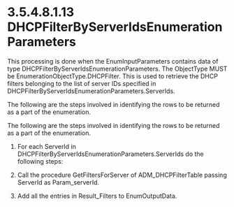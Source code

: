 <html dir="LTR" xmlns:mshelp="http://msdn.microsoft.com/mshelp" xmlns:ddue="http://ddue.schemas.microsoft.com/authoring/2003/5" xmlns:xlink="http://www.w3.org/1999/xlink" xmlns:tool="http://www.microsoft.com/tooltip">
 <body>
 <div id="header">
 <h1 class="heading">3.5.4.8.1.13 DHCPFilterByServerIdsEnumerationParameters</h1>
 </div>
 <div id="mainSection">
 <div id="mainBody">
 <div id="allHistory" class="saveHistory"></div>
 <div id="sectionSection0" class="section" name="collapseableSection">
 

<p>This processing is done when the EnumInputParameters
contains data of type DHCPFilterByServerIdsEnumerationParameters. The
ObjectType MUST be EnumerationObjectType.DHCPFilter. This is used to retrieve
the DHCP filters belonging to the list of server IDs specified in
DHCPFilterByServerIdsEnumerationParameters.ServerIds.</p>

<p>The following are the steps involved in identifying the rows
to be returned as a part of the enumeration.</p>

<p>The following are the steps involved in identifying the rows
to be returned as a part of the enumeration.</p>

<ol><li><p><span> </span>For each
ServerId in DHCPFilterByServerIdsEnumerationParameters.ServerIds do the
following steps:</p>

</li><li><p><span> </span>Call the
procedure GetFiltersForServer of ADM_DHCPFilterTable passing ServerId as
Param_serverId.</p>

</li><li><p><span> </span>Add all the
entries in Result_Filters to EnumOutputData.</p>

</li></ol>
 </div>
 </div>
 </div>
 </body>
</html>